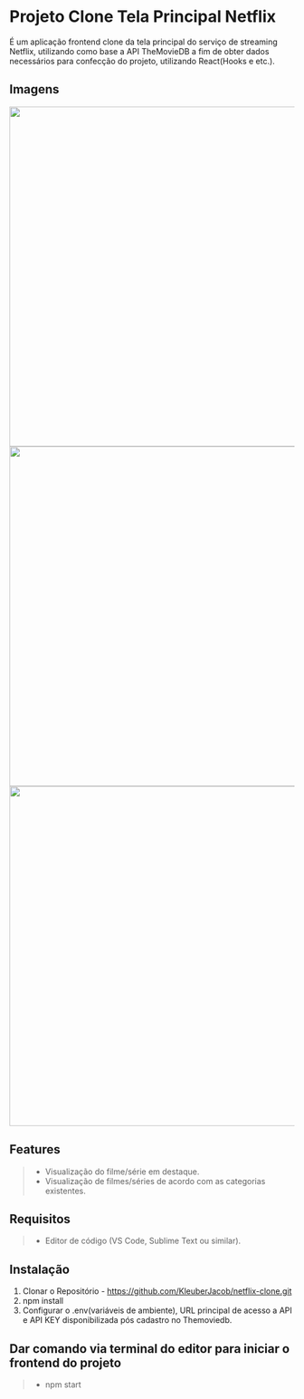 # Projeto Clone Tela Principal Netflix

<p>É um aplicação frontend clone da tela principal do serviço de streaming Netflix, utilizando como base a API TheMovieDB a fim de obter dados necessários para confecção do projeto, utilizando React(Hooks e etc.). </p>

## Imagens
<div align="center">
    <img src="https://user-images.githubusercontent.com/55764961/170580836-66f07546-36f1-4f7e-922d-77ba3190d1b5.png" width="600px"/>
</div>

<div align="center">
    <img src="https://user-images.githubusercontent.com/55764961/160434177-204d9beb-c8e7-4ad2-979b-929d32bc209e.png" width="600px"/>
</div>

<div align="center">
    <img src="https://user-images.githubusercontent.com/55764961/160434538-bd6ff2fa-5986-40d3-baba-656c71ebf9cc.png" width="600px"/>
</div>


## Features
>* Visualização do filme/série em destaque. 
>* Visualização de filmes/séries de acordo com as categorias existentes.

## Requisitos
>*  Editor de código (VS Code, Sublime Text ou similar).

## Instalação
1. Clonar o Repositório - https://github.com/KleuberJacob/netflix-clone.git
2. npm install 
3. Configurar o .env(variáveis de ambiente), URL principal de acesso a API e API KEY disponibilizada pós cadastro no Themoviedb.

## Dar comando via terminal do editor para iniciar o frontend do projeto
>* npm start

